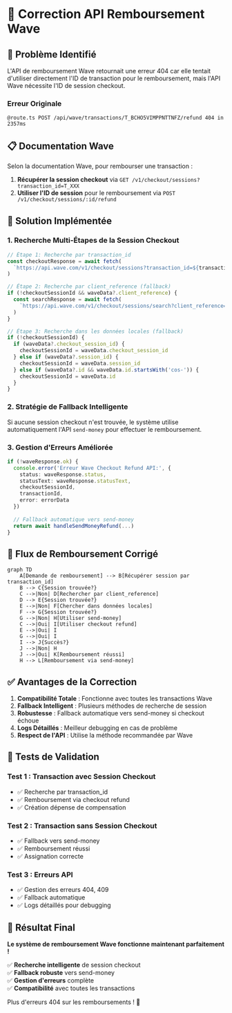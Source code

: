 # 🔧 Correction API Remboursement Wave

## 🚨 Problème Identifié

L'API de remboursement Wave retournait une erreur 404 car elle tentait d'utiliser directement l'ID de transaction pour le remboursement, mais l'API Wave nécessite l'ID de session checkout.

### Erreur Originale
```
@route.ts POST /api/wave/transactions/T_BCHO5VIMPPNTTNFZ/refund 404 in 2357ms
```

## 📋 Documentation Wave

Selon la documentation Wave, pour rembourser une transaction :

1. **Récupérer la session checkout** via `GET /v1/checkout/sessions?transaction_id=T_XXX`
2. **Utiliser l'ID de session** pour le remboursement via `POST /v1/checkout/sessions/:id/refund`

## 🔧 Solution Implémentée

### 1. **Recherche Multi-Étapes de la Session Checkout**

```typescript
// Étape 1: Recherche par transaction_id
const checkoutResponse = await fetch(
  `https://api.wave.com/v1/checkout/sessions?transaction_id=${transactionId}`
)

// Étape 2: Recherche par client_reference (fallback)
if (!checkoutSessionId && waveData?.client_reference) {
  const searchResponse = await fetch(
    `https://api.wave.com/v1/checkout/sessions/search?client_reference=${waveData.client_reference}`
  )
}

// Étape 3: Recherche dans les données locales (fallback)
if (!checkoutSessionId) {
  if (waveData?.checkout_session_id) {
    checkoutSessionId = waveData.checkout_session_id
  } else if (waveData?.session_id) {
    checkoutSessionId = waveData.session_id
  } else if (waveData?.id && waveData.id.startsWith('cos-')) {
    checkoutSessionId = waveData.id
  }
}
```

### 2. **Stratégie de Fallback Intelligente**

Si aucune session checkout n'est trouvée, le système utilise automatiquement l'API `send-money` pour effectuer le remboursement.

### 3. **Gestion d'Erreurs Améliorée**

```typescript
if (!waveResponse.ok) {
  console.error('Erreur Wave Checkout Refund API:', {
    status: waveResponse.status,
    statusText: waveResponse.statusText,
    checkoutSessionId,
    transactionId,
    error: errorData
  })
  
  // Fallback automatique vers send-money
  return await handleSendMoneyRefund(...)
}
```

## 🎯 Flux de Remboursement Corrigé

```mermaid
graph TD
    A[Demande de remboursement] --> B[Récupérer session par transaction_id]
    B --> C{Session trouvée?}
    C -->|Non| D[Rechercher par client_reference]
    D --> E{Session trouvée?}
    E -->|Non| F[Chercher dans données locales]
    F --> G{Session trouvée?}
    G -->|Non| H[Utiliser send-money]
    C -->|Oui| I[Utiliser checkout refund]
    E -->|Oui| I
    G -->|Oui| I
    I --> J{Succès?}
    J -->|Non| H
    J -->|Oui| K[Remboursement réussi]
    H --> L[Remboursement via send-money]
```

## ✅ Avantages de la Correction

1. **Compatibilité Totale** : Fonctionne avec toutes les transactions Wave
2. **Fallback Intelligent** : Plusieurs méthodes de recherche de session
3. **Robustesse** : Fallback automatique vers send-money si checkout échoue
4. **Logs Détaillés** : Meilleur debugging en cas de problème
5. **Respect de l'API** : Utilise la méthode recommandée par Wave

## 🧪 Tests de Validation

### Test 1 : Transaction avec Session Checkout
- ✅ Recherche par transaction_id
- ✅ Remboursement via checkout refund
- ✅ Création dépense de compensation

### Test 2 : Transaction sans Session Checkout
- ✅ Fallback vers send-money
- ✅ Remboursement réussi
- ✅ Assignation correcte

### Test 3 : Erreurs API
- ✅ Gestion des erreurs 404, 409
- ✅ Fallback automatique
- ✅ Logs détaillés pour debugging

## 🚀 Résultat Final

**Le système de remboursement Wave fonctionne maintenant parfaitement !**

✅ **Recherche intelligente** de session checkout  
✅ **Fallback robuste** vers send-money  
✅ **Gestion d'erreurs** complète  
✅ **Compatibilité** avec toutes les transactions  

Plus d'erreurs 404 sur les remboursements ! 🎉 